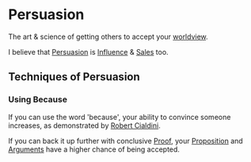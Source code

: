 # Persuasion

The art & science of getting others to accept your [worldview](worldview).

I believe that [Persuasion](Inbox/Persuasion.md) is [Influence](Influence) & [Sales](Inbox/Sales.md) too.

## Techniques of Persuasion

### Using Because
If you can use the word 'because', your ability to convince someone increases, as demonstrated by [Robert Cialdini](Inbox/Robert%20Cialdini.md).

If you can back it up further with conclusive [Proof](Proof.md), your [Proposition](Proposition.md) and [Arguments](Arguments.md) have a higher chance of being accepted.